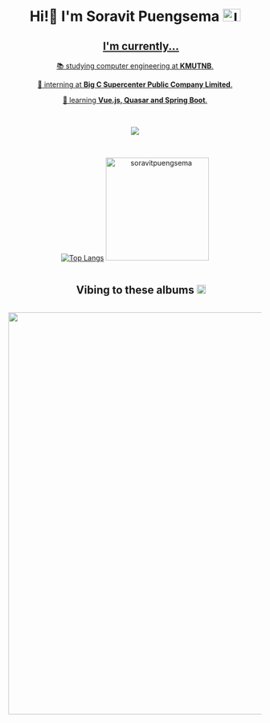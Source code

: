 <h1 align="center">Hi!👋    I'm Soravit Puengsema 
	<a href="https://www.linkedin.com/in/soravit-puengsema/" target="blank" />
	<img src="https://raw.githubusercontent.com/rahuldkjain/github-profile-readme-generator/master/src/images/icons/Social/linked-in-alt.svg" alt="linkedin" height="25" width="35" />
</h1>
<div id="user-content-toc" align="center">
  <ul>
    <summary><h2>I'm currently...</h2></summary>
  </ul>
</div>
<p align="center" >
	📚 studying computer engineering at <b>KMUTNB</b>.
</p>
<p align="center" >
	💼 interning at <b>Big C Supercenter Public Company Limited</b>.
</p>
<p align="center" >
	🌱 learning <b>Vue.js, Quasar and Spring Boot</b>.
</p>


<br>

<p align="center">
  <a href="https://skillicons.dev">
    <img src="https://skillicons.dev/icons?i=js,java,py,react,vue,processing,nodejs,spring,express,firebase,postgres,mysql,mongodb,postman,figma" />
  </a>
</p>

<br>

<div align="center"> 
	
<!-- [![Anurag's GitHub stats](https://github-readme-stats.vercel.app/api?username=soravitpuengsema&theme=github_dark&show_icons=true&hide=issues)](https://github.com/anuraghazra/github-readme-stats)-->
[![Top Langs](https://github-readme-stats.vercel.app/api/top-langs/?username=soravitpuengsema&theme=github_dark&langs_count=3)](https://github.com/anuraghazra/github-readme-stats)
<img height=205 src="https://github-readme-streak-stats.herokuapp.com/?user=soravitpuengsema&theme=github-dark-blue" alt="soravitpuengsema" />

</div>

<div id="user-content-toc" align="center">
<!--   <ul>
    <summary>
	<h2 style="display: inline-block;">
		My most played albums on Spotify   
		<a href="https://open.spotify.com/user/cklixag9xakd9l4bw8mecoy36" target="blank" />
		<img src="https://upload.wikimedia.org/wikipedia/commons/thumb/1/19/Spotify_logo_without_text.svg/1024px-Spotify_logo_without_text.svg.png" alt="spotify" height="15" width="15" />
	</h2>
    </summary>
  </ul> -->
	<ul>
    		<summary>
			<h2 style="display: inline-block;">
		Vibing to these albums
			<a href="https://open.spotify.com/user/cklixag9xakd9l4bw8mecoy36" target="blank" />
			<img src="https://upload.wikimedia.org/wikipedia/commons/thumb/1/19/Spotify_logo_without_text.svg/1024px-Spotify_logo_without_text.svg.png" alt="spotify" height="18" width="18" />
			</h2>
    		</summary>
  	</ul>
</div>
<!-- <table align="center">
  	<tbody>
    		<tr>
      			<td><a href="https://natemoo-re-fork.vercel.app/top-albums?i=1&open"><img src="https://natemoo-re-fork.vercel.app/top-albums?i=1" width="540" height="64"></a></td>
			<td><a href="https://natemoo-re-fork.vercel.app/top-albums?i=6&open"><img src="https://natemoo-re-fork.vercel.app/top-albums?i=6" width="540" height="64"></a></td>
    		</tr>
    		<tr></tr>
    		<tr>
      			<td><a href="https://natemoo-re-fork.vercel.app/top-albums?i=2&open"><img src="https://natemoo-re-fork.vercel.app/top-albums?i=2" width="540" height="64"></a></td>
			<td><a href="https://natemoo-re-fork.vercel.app/top-albums?i=7&open"><img src="https://natemoo-re-fork.vercel.app/top-albums?i=7" width="540" height="64"></a></td>
    		</tr>
    		<tr></tr>
    		<tr>
      			<td><a href="https://natemoo-re-fork.vercel.app/top-albums?i=3&open"><img src="https://natemoo-re-fork.vercel.app/top-albums?i=3" width="540" height="64"></a></td>
			<td><a href="https://natemoo-re-fork.vercel.app/top-albums?i=8&open"><img src="https://natemoo-re-fork.vercel.app/top-albums?i=8" width="540" height="64"></a></td>
    		</tr>
		<tr></tr>
    		<tr>
      			<td><a href="https://natemoo-re-fork.vercel.app/top-albums?i=4&open"><img src="https://natemoo-re-fork.vercel.app/top-albums?i=4" width="540" height="64"></a></td>
			<td><a href="https://natemoo-re-fork.vercel.app/top-albums?i=9&open"><img src="https://natemoo-re-fork.vercel.app/top-albums?i=9" width="540" height="64"></a></td>
    		</tr>
		<tr></tr>
    		<tr>
      			<td><a href="https://natemoo-re-fork.vercel.app/top-albums?i=5&open"><img src="https://natemoo-re-fork.vercel.app/top-albums?i=5" width="540" height="64"></a></td>
			<td><a href="https://natemoo-re-fork.vercel.app/top-albums?i=10&open"><img src="https://natemoo-re-fork.vercel.app/top-albums?i=10" width="540" height="64"></a></td>
    		</tr>
	</tbody>
</table> -->
			
<div align="center">
	<a href="https://github.com/soravitpuengsema/spotify-top-albums">
	<img src="https://spotify-top-album.vercel.app/api/top-3-albums" width="800">
</div>
